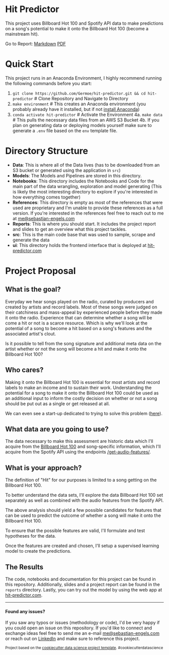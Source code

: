 Hit Predictor
==============================

This project uses Billboard Hot 100 and Spotify API data to make predictions on a song's potential to make it onto the Billboard Hot 100 (become a mainstream hit).

Go to Report: [Markdown](https://github.com/Germoe/hit-predictor/blob/master/reports/project_report.md) [PDF](https://github.com/Germoe/hit-predictor/blob/master/reports/project_report.pdf)

Quick Start
==============================

This project runs in an Anaconda Environment, I highly recommend running the following commands before you start:
1. `git clone https://github.com/Germoe/hit-predictor.git && cd hit-predictor` # Clone Repository and Navigate to Directory
2. `make environment` # This creates an Anaconda environment (you probably already have it installed, but if not [install Anaconda](https://www.anaconda.com/distribution/))
3. `conda activate hit-predictor` # Activate the Environment
4a. `make data` # This pulls the necessary data files from an AWS S3 Bucket
4b. If you plan on generating data or deploying models yourself make sure to generate a `.env` file based on the `env` template file.

Directory Structure
==============================

- **Data**: This is where all of the Data lives (has to be downloaded from an S3 bucket or generated using the application in `src`)
- **Models**: The Models and Pipelines are stored in this directory.
- **Notebooks**: This directory includes the Notebooks and Code for the main part of the data wrangling, exploration and model generating (This is likely the most interesting directory to explore if you're interested in how everything comes together)
- **References**: This directory is empty as most of the references that were used are proprietary and I'm unable to provide these references as a full version. If you're interested in the references feel free to reach out to me at [me@sebastian-engels.com](mailto:me@sebastian-engels.com)
- **Reports**: This is where you should start. It includes the project report and slides to get an overview what this project tackles.
- **src**: This is the main code base that was used to sample, scrape and generate the data
- **ui**: This directory holds the frontend interface that is deployed at [hit-predictor.com](https://www.hit-predictor.com) 

Project Proposal
==============================

## What is the goal?

Everyday we hear songs played on the radio, curated by producers and created by artists and record labels. Most of these songs were judged on their catchiness and mass-appeal by experienced people before they made it onto the radio. Experience that can determine whether a song will be come a hit or not is a scarce resource. Which is why we'll look at the potential of a song to become a hit based on a song's features and the associated artist's clout.

Is it possible to tell from the song signature and additional meta data on the artist whether or not the song will become a hit and make it onto the Billboard Hot 100?

## Who cares?

Making it onto the Billboard Hot 100 is essential for most artists and record labels to make an income and to sustain their work. Understanding the potential for a song to make it onto the Billboard Hot 100 could be used as an additional input to inform the costly decision on whether or not a song should be put out as a single or get released at all.

We can even see a start-up dedicated to trying to solve this problem ([here](https://hyperlive.fm/)).
 
## What data are you going to use?

The data necessary to make this assessment are historic data which I'll acquire from the [Billboard Hot 100](https://www.billboard.com/charts/hot-100) and song-specific information, which I'll acquire from the Spotify API using the endpoints [/get-audio-features/](https://developer.spotify.com/documentation/web-api/reference/tracks/get-audio-features/).

## What is your approach?

The definition of "Hit" for our purposes is limited to a song getting on the Billboard Hot 100.

To better understand the data sets, I'll explore the data Billboard Hot 100 set separately as well as combined with the audio features from the Spotify API.

The above analysis should yield a few possible candidates for features that can be used to predict the outcome of whether a song will make it onto the Billboard Hot 100.

To ensure that the possible features are valid, I'll formulate and test hypotheses for the data.

Once the features are created and chosen, I'll setup a supervised learning model to create the predictions.

## The Results

The code, notebooks and documentation for this project can be found in this repository. Additionally, slides and a project report can be found in the `reports` directory. Lastly, you can try out the model by using the web app at [hit-predictor.com](https://hit-predictor.com).

---

#### Found any issues?

If you saw any typos or issues (methodology or code), I'd be very happy if you could open an issue on this repository. If you'd like to connect and exchange ideas feel free to send me an e-mail [me@sebastian-engels.com](mailto:me@sebastian-engels.com) or reach out on [LinkedIn](https://www.linkedin.com/in/sebastianengels/) and make sure to reference this project.

<p><small>Project based on the <a target="_blank" href="https://drivendata.github.io/cookiecutter-data-science/">cookiecutter data science project template</a>. #cookiecutterdatascience</small></p>

